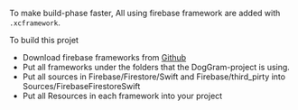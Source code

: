 To make build-phase faster, All using firebase framework are added with `.xcframework`.

To build this projet

* Download firebase frameworks from [Github](https://github.com/firebase/firebase-ios-sdk/releases/tag/v8.10.0)
* Put all frameworks under the folders that the DogGram-project is using.
* Put all sources in Firebase/Firestore/Swift and Firebase/third_pirty into Sources/FirebaseFirestoreSwift
* Put all Resources in each framework into your project
